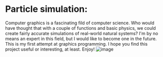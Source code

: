 # Particle simulation:
Computer graphics is a fascinating fild of computer science. Who would have thought that with a couple of functions and basic physics, we could create fairly accurate simulations of real-world natural systems? I'm by no means an expert in this field, but I would like to become one in the future. This is my first attempt at graphics programming. I hope you find this project useful or interesting, at least. Enjoy!
![image](https://github.com/salvaKaraka/Particle_simulation/assets/100873582/c98b8b08-bbe2-4784-af6f-0aef7814ce93)
